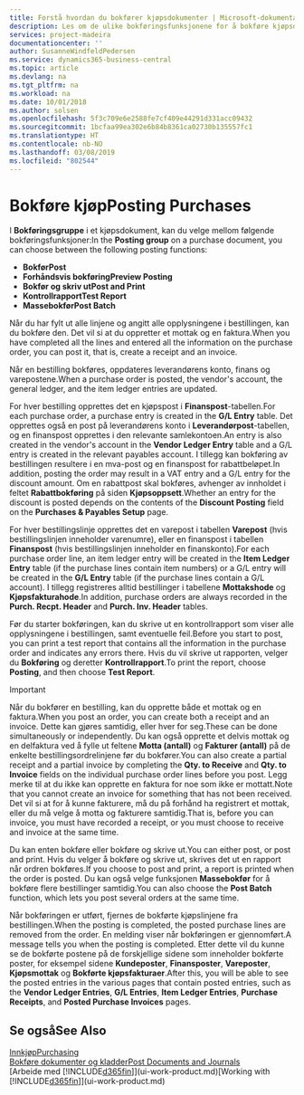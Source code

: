 ```yaml
---
title: Forstå hvordan du bokfører kjøpsdokumenter | Microsoft-dokumentasjon
description: Les om de ulike bokføringsfunksjonene for å bokføre kjøpsdokumenter.
services: project-madeira
documentationcenter: ''
author: SusanneWindfeldPedersen
ms.service: dynamics365-business-central
ms.topic: article
ms.devlang: na
ms.tgt_pltfrm: na
ms.workload: na
ms.date: 10/01/2018
ms.author: solsen
ms.openlocfilehash: 5f3c709e6e2588fe7cf409e44291d331acc09432
ms.sourcegitcommit: 1bcfaa99ea302e6b84b8361ca02730b135557fc1
ms.translationtype: HT
ms.contentlocale: nb-NO
ms.lasthandoff: 03/08/2019
ms.locfileid: "802544"
---
```

# <a name="posting-purchases"></a><span data-ttu-id="4c214-103">Bokføre kjøp</span><span class="sxs-lookup"><span data-stu-id="4c214-103">Posting Purchases</span></span>
<span data-ttu-id="4c214-104">I **Bokføringsgruppe** i et kjøpsdokument, kan du velge mellom følgende bokføringsfunksjoner:</span><span class="sxs-lookup"><span data-stu-id="4c214-104">In the **Posting group** on a purchase document, you can choose between the following posting functions:</span></span>

* <span data-ttu-id="4c214-105">**Bokfør**</span><span class="sxs-lookup"><span data-stu-id="4c214-105">**Post**</span></span>
* <span data-ttu-id="4c214-106">**Forhåndsvis bokføring**</span><span class="sxs-lookup"><span data-stu-id="4c214-106">**Preview Posting**</span></span>
* <span data-ttu-id="4c214-107">**Bokfør og skriv ut**</span><span class="sxs-lookup"><span data-stu-id="4c214-107">**Post and Print**</span></span>
* <span data-ttu-id="4c214-108">**Kontrollrapport**</span><span class="sxs-lookup"><span data-stu-id="4c214-108">**Test Report**</span></span>
* <span data-ttu-id="4c214-109">**Massebokfør**</span><span class="sxs-lookup"><span data-stu-id="4c214-109">**Post Batch**</span></span>

<span data-ttu-id="4c214-110">Når du har fylt ut alle linjene og angitt alle opplysningene i bestillingen, kan du bokføre den. Det vil si at du oppretter et mottak og en faktura.</span><span class="sxs-lookup"><span data-stu-id="4c214-110">When you have completed all the lines and entered all the information on the purchase order, you can post it, that is, create a receipt and an invoice.</span></span>

<span data-ttu-id="4c214-111">Når en bestilling bokføres, oppdateres leverandørens konto, finans og varepostene.</span><span class="sxs-lookup"><span data-stu-id="4c214-111">When a purchase order is posted, the vendor's account, the general ledger, and the item ledger entries are updated.</span></span>

<span data-ttu-id="4c214-112">For hver bestilling opprettes det en kjøpspost i **Finanspost**-tabellen.</span><span class="sxs-lookup"><span data-stu-id="4c214-112">For each purchase order, a purchase entry is created in the **G/L Entry** table.</span></span> <span data-ttu-id="4c214-113">Det opprettes også en post på leverandørens konto i **Leverandørpost**-tabellen, og en finanspost opprettes i den relevante samlekontoen.</span><span class="sxs-lookup"><span data-stu-id="4c214-113">An entry is also created in the vendor's account in the **Vendor Ledger Entry** table and a G/L entry is created in the relevant payables account.</span></span> <span data-ttu-id="4c214-114">I tillegg kan bokføring av bestillingen resultere i en mva-post og en finanspost for rabattbeløpet.</span><span class="sxs-lookup"><span data-stu-id="4c214-114">In addition, posting the order may result in a VAT entry and a G/L entry for the discount amount.</span></span> <span data-ttu-id="4c214-115">Om en rabattpost skal bokføres, avhenger av innholdet i feltet  **Rabattbokføring** på siden **Kjøpsoppsett**.</span><span class="sxs-lookup"><span data-stu-id="4c214-115">Whether an entry for the discount is posted depends on the contents of the **Discount Posting** field on the **Purchases & Payables Setup** page.</span></span>

<span data-ttu-id="4c214-116">For hver bestillingslinje opprettes det en varepost i tabellen **Varepost** (hvis bestillingslinjen inneholder varenumre), eller en finanspost i tabellen **Finanspost** (hvis bestillingslinjen inneholder en finanskonto).</span><span class="sxs-lookup"><span data-stu-id="4c214-116">For each purchase order line, an item ledger entry will be created in the **Item Ledger Entry** table (if the purchase lines contain item numbers) or a G/L entry will be created in the **G/L Entry** table (if the purchase lines contain a G/L account).</span></span> <span data-ttu-id="4c214-117">I tillegg registreres alltid bestillinger i tabellene **Mottakshode** og **Kjøpsfakturahode**.</span><span class="sxs-lookup"><span data-stu-id="4c214-117">In addition, purchase orders are always recorded in the **Purch. Recpt. Header** and **Purch. Inv. Header** tables.</span></span>

<span data-ttu-id="4c214-118">Før du starter bokføringen, kan du skrive ut en kontrollrapport som viser alle opplysningene i bestillingen, samt eventuelle feil.</span><span class="sxs-lookup"><span data-stu-id="4c214-118">Before you start to post, you can print a test report that contains all the information in the purchase order and indicates any errors there.</span></span> <span data-ttu-id="4c214-119">Hvis du vil skrive ut rapporten, velger du **Bokføring** og deretter **Kontrollrapport**.</span><span class="sxs-lookup"><span data-stu-id="4c214-119">To print the report, choose **Posting**, and then choose **Test Report**.</span></span>

> [!IMPORTANT]  
>   <span data-ttu-id="4c214-120">Når du bokfører en bestilling, kan du opprette både et mottak og en faktura.</span><span class="sxs-lookup"><span data-stu-id="4c214-120">When you post an order, you can create both a receipt and an invoice.</span></span> <span data-ttu-id="4c214-121">Dette kan gjøres samtidig, eller hver for seg.</span><span class="sxs-lookup"><span data-stu-id="4c214-121">These can be done simultaneously or independently.</span></span> <span data-ttu-id="4c214-122">Du kan også opprette et delvis mottak og en delfaktura ved å fylle ut feltene **Motta (antall)** og **Fakturer (antall)** på de enkelte bestillingsordrelinjene før du bokfører.</span><span class="sxs-lookup"><span data-stu-id="4c214-122">You can also create a partial receipt and a partial invoice by completing the **Qty. to Receive** and **Qty. to Invoice** fields on the individual purchase order lines before you post.</span></span> <span data-ttu-id="4c214-123">Legg merke til at du ikke kan opprette en faktura for noe som ikke er mottatt.</span><span class="sxs-lookup"><span data-stu-id="4c214-123">Note that you cannot create an invoice for something that has not been received.</span></span> <span data-ttu-id="4c214-124">Det vil si at for å kunne fakturere, må du på forhånd ha registrert et mottak, eller du må velge å motta og fakturere samtidig.</span><span class="sxs-lookup"><span data-stu-id="4c214-124">That is, before you can invoice, you must have recorded a receipt, or you must choose to receive and invoice at the same time.</span></span>

<span data-ttu-id="4c214-125">Du kan enten bokføre eller bokføre og skrive ut.</span><span class="sxs-lookup"><span data-stu-id="4c214-125">You can either post, or post and print.</span></span> <span data-ttu-id="4c214-126">Hvis du velger å bokføre og skrive ut, skrives det ut en rapport når ordren bokføres.</span><span class="sxs-lookup"><span data-stu-id="4c214-126">If you choose to post and print, a report is printed when the order is posted.</span></span> <span data-ttu-id="4c214-127">Du kan også velge funksjonen **Massebokfør** for å bokføre flere bestillinger samtidig.</span><span class="sxs-lookup"><span data-stu-id="4c214-127">You can also choose the **Post Batch** function, which lets you post several orders at the same time.</span></span>

<span data-ttu-id="4c214-128">Når bokføringen er utført, fjernes de bokførte kjøpslinjene fra bestillingen.</span><span class="sxs-lookup"><span data-stu-id="4c214-128">When the posting is completed, the posted purchase lines are removed from the order.</span></span> <span data-ttu-id="4c214-129">En melding viser når bokføringen er gjennomført.</span><span class="sxs-lookup"><span data-stu-id="4c214-129">A message tells you when the posting is completed.</span></span> <span data-ttu-id="4c214-130">Etter dette vil du kunne se de bokførte postene på de forskjellige sidene som inneholder bokførte poster, for eksempel sidene **Kundeposter**, **Finansposter**, **Vareposter**, **Kjøpsmottak** og **Bokførte kjøpsfakturaer**.</span><span class="sxs-lookup"><span data-stu-id="4c214-130">After this, you will be able to see the posted entries in the various pages that contain posted entries, such as the **Vendor Ledger Entries**, **G/L Entries**, **Item Ledger Entries**, **Purchase Receipts**, and **Posted Purchase Invoices** pages.</span></span>

## <a name="see-also"></a><span data-ttu-id="4c214-131">Se også</span><span class="sxs-lookup"><span data-stu-id="4c214-131">See Also</span></span>
[<span data-ttu-id="4c214-132">Innkjøp</span><span class="sxs-lookup"><span data-stu-id="4c214-132">Purchasing</span></span>](purchasing-manage-purchasing.md)  
[<span data-ttu-id="4c214-133">Bokføre dokumenter og kladder</span><span class="sxs-lookup"><span data-stu-id="4c214-133">Post Documents and Journals</span></span>](ui-post-documents-journals.md)  
<span data-ttu-id="4c214-134">[Arbeide med [!INCLUDE[d365fin](includes/d365fin_md.md)]](ui-work-product.md)</span><span class="sxs-lookup"><span data-stu-id="4c214-134">[Working with [!INCLUDE[d365fin](includes/d365fin_md.md)]](ui-work-product.md)</span></span>

